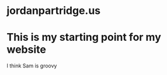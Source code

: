 # jordanpartridge.us

<h1>This is my starting point for my website</h1>

<p> I think Sam is groovy</p>
